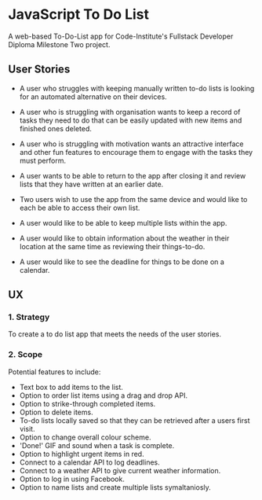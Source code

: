 # JavaScript To Do List

A web-based To-Do-List app for Code-Institute's Fullstack Developer Diploma Milestone Two project.

## User Stories

* A user who struggles with keeping manually written to-do lists is looking for an automated alternative on their devices.

* A user who is struggling with organisation wants to keep a record of tasks they need to do that can be easily updated with new items and finished ones deleted.

* A user who is struggling with motivation wants an attractive interface and other fun features to encourage them to engage with the tasks they must perform.

* A user wants to be able to return to the app after closing it and review lists that they have written at an earlier date.

* Two users wish to use the app from the same device and would like to each be able to access their own list.

* A user would like to be able to keep multiple lists within the app.

* A user would like to obtain information about the weather in their location at the same time as reviewing their things-to-do.

* A user would like to see the deadline for things to be done on a calendar.

## UX

### **1. Strategy**

To create a to do list app that meets the needs of the user stories.

### **2. Scope**

Potential features to include:
* Text box to add items to the list.
* Option to order list items using a drag and drop API.
* Option to strike-through completed items.
* Option to delete items.
* To-do lists locally saved so that they can be retrieved after a users first visit.
* Option to change overall colour scheme.
* 'Done!' GIF and sound when a task is complete.
* Option to highlight urgent items in red.
* Connect to a calendar API to log deadlines.
* Connect to a weather API to give current weather information.
* Option to log in using Facebook.
* Option to name lists and create multiple lists symaltaniosly.





